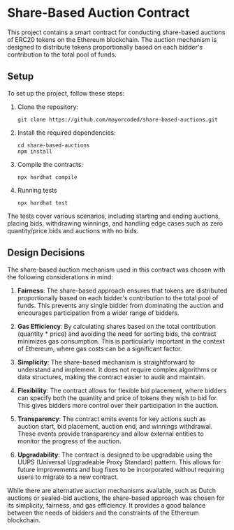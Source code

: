 # Share-Based Auction Contract

This project contains a smart contract for conducting share-based auctions of ERC20 tokens on the Ethereum blockchain. The auction mechanism is designed to distribute tokens proportionally based on each bidder's contribution to the total pool of funds.

## Setup

To set up the project, follow these steps:

1. Clone the repository:
   ```
   git clone https://github.com/mayorcoded/share-based-auctions.git
   ```

2. Install the required dependencies:
   ```
   cd share-based-auctions
   npm install
   ```

3. Compile the contracts:
   ```
   npx hardhat compile
   ```
4. Running tests
    ```
    npx hardhat test
    ```

The tests cover various scenarios, including starting and ending auctions, placing bids, withdrawing winnings, and handling edge cases such as zero quantity/price bids and auctions with no bids.

## Design Decisions

The share-based auction mechanism used in this contract was chosen with the following considerations in mind:

1. **Fairness**: The share-based approach ensures that tokens are distributed proportionally based on each bidder's contribution to the total pool of funds. This prevents any single bidder from dominating the auction and encourages participation from a wider range of bidders.

2. **Gas Efficiency**: By calculating shares based on the total contribution (quantity * price) and avoiding the need for sorting bids, the contract minimizes gas consumption. This is particularly important in the context of Ethereum, where gas costs can be a significant factor.

3. **Simplicity**: The share-based mechanism is straightforward to understand and implement. It does not require complex algorithms or data structures, making the contract easier to audit and maintain.

4. **Flexibility**: The contract allows for flexible bid placement, where bidders can specify both the quantity and price of tokens they wish to bid for. This gives bidders more control over their participation in the auction.

5. **Transparency**: The contract emits events for key actions such as auction start, bid placement, auction end, and winnings withdrawal. These events provide transparency and allow external entities to monitor the progress of the auction.

6. **Upgradability**: The contract is designed to be upgradable using the UUPS (Universal Upgradeable Proxy Standard) pattern. This allows for future improvements and bug fixes to be incorporated without requiring users to migrate to a new contract.

While there are alternative auction mechanisms available, such as Dutch auctions or sealed-bid auctions, the share-based approach was chosen for its simplicity, fairness, and gas efficiency. It provides a good balance between the needs of bidders and the constraints of the Ethereum blockchain.
